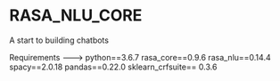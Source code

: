 # RASA_NLU_CORE
A start to building chatbots

Requirements --->
python==3.6.7
rasa_core==0.9.6
rasa_nlu==0.14.4
spacy==2.0.18
pandas==0.22.0
sklearn_crfsuite== 0.3.6
